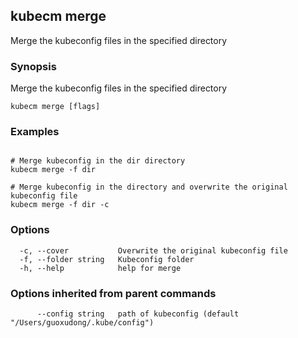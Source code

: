 ## kubecm merge

Merge the kubeconfig files in the specified directory

### Synopsis

Merge the kubeconfig files in the specified directory

```
kubecm merge [flags]
```

### Examples

```

# Merge kubeconfig in the dir directory
kubecm merge -f dir

# Merge kubeconfig in the directory and overwrite the original kubeconfig file
kubecm merge -f dir -c

```

### Options

```
  -c, --cover           Overwrite the original kubeconfig file
  -f, --folder string   Kubeconfig folder
  -h, --help            help for merge
```

### Options inherited from parent commands

```
      --config string   path of kubeconfig (default "/Users/guoxudong/.kube/config")
```

